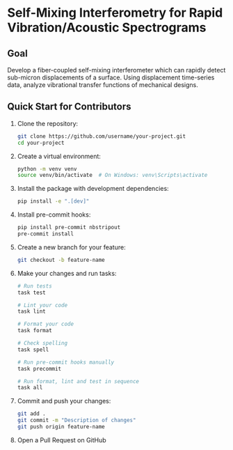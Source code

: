 # Self-Mixing Interferometry for Rapid Vibration/Acoustic Spectrograms

## Goal
Develop a fiber-coupled self-mixing interferometer which can rapidly 
detect sub-micron displacements of a surface. Using displacement 
time-series data, analyze vibrational transfer functions of mechanical designs. 

## Quick Start for Contributors

1. Clone the repository:
   ```bash
   git clone https://github.com/username/your-project.git
   cd your-project
   ```

2. Create a virtual environment:
   ```bash
   python -m venv venv
   source venv/bin/activate  # On Windows: venv\Scripts\activate
   ```

3. Install the package with development dependencies:
   ```bash
   pip install -e ".[dev]"
   ```

4. Install pre-commit hooks:
   ```bash
   pip install pre-commit nbstripout
   pre-commit install
   ```

5. Create a new branch for your feature:
   ```bash
   git checkout -b feature-name
   ```

6. Make your changes and run tasks:
   ```bash
   # Run tests
   task test
   
   # Lint your code
   task lint
   
   # Format your code
   task format
   
   # Check spelling
   task spell
   
   # Run pre-commit hooks manually
   task precommit
   
   # Run format, lint and test in sequence
   task all
   ```

7. Commit and push your changes:
   ```bash
   git add .
   git commit -m "Description of changes"
   git push origin feature-name
   ```

8. Open a Pull Request on GitHub